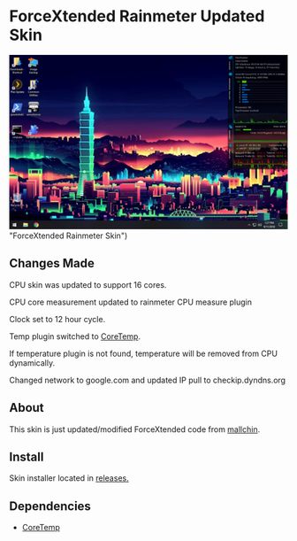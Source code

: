 # ForceXtended Rainmeter Updated Skin

![ForceXtended Rainmeter Skin](https://github.com/SCUR0/ForceXtended/raw/master/preview.png) "ForceXtended Rainmeter Skin")

## Changes Made

CPU skin was updated to support 16 cores.

CPU core measurement updated to rainmeter CPU measure plugin

Clock set to 12 hour cycle.

Temp plugin switched to [CoreTemp](http://www.alcpu.com/CoreTemp/).

If temperature plugin is not found, temperature will be removed from CPU dynamically.

Changed network to google.com and updated IP pull to checkip.dyndns.org


## About

This skin is just updated/modified ForceXtended code from [mallchin](https://github.com/mallchin/ForceXtended).

## Install

Skin installer located in [releases.](https://github.com/SCUR0/ForceXtendedUpdated/releases)

## Dependencies

  * [CoreTemp](http://www.alcpu.com/CoreTemp/)
